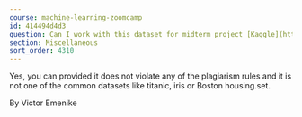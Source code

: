 ```yaml
---
course: machine-learning-zoomcamp
id: 414494d4d3
question: Can I work with this dataset for midterm project [Kaggle](https://www.kaggle.com/datasets/kapoorprakhar/cardio-health-risk-assessment-dataset?)
section: Miscellaneous
sort_order: 4310
---
```


Yes, you can provided it does not violate any of the plagiarism rules and it is not one of the common datasets like titanic, iris or Boston housing.set.

By Victor Emenike


